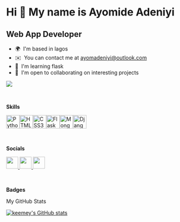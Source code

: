 Hi 👋 My name is Ayomide Adeniyi
================================

Web App Developer
-----------------

* 🌍  I'm based in lagos
* ✉️  You can contact me at [ayomadeniyi@outlook.com](mailto:ayomadeniyi@outlook.com)
* 🧠  I'm learning flask
* 🤝  I'm open to collaborating on interesting projects
<p><a href="https://www.x.com/keemeayo" target="_blank" rel="noreferrer"><img src="https://img.shields.io/twitter/follow/keemeayo?logo=twitter&style=for-the-badge&color=0891b2&labelColor=1c1917" /></a>
</p><br>  

    
<b>Skills</b>    
<p align="left">
<a href="https://www.python.org/" target="_blank" rel="noreferrer"><img src="https://raw.githubusercontent.com/danielcranney/readme-generator/main/public/icons/skills/python-colored.svg" width="36" height="36" alt="Python" /></a><a href="https://developer.mozilla.org/en-US/docs/Glossary/HTML5" target="_blank" rel="noreferrer"><img src="https://raw.githubusercontent.com/danielcranney/readme-generator/main/public/icons/skills/html5-colored.svg" width="36" height="36" alt="HTML5" /></a><a href="https://www.w3.org/TR/CSS/#css" target="_blank" rel="noreferrer"><img src="https://raw.githubusercontent.com/danielcranney/readme-generator/main/public/icons/skills/css3-colored.svg" width="36" height="36" alt="CSS3" /></a><a href="https://flask.palletsprojects.com/en/2.0.x/" target="_blank" rel="noreferrer"><img src="https://raw.githubusercontent.com/danielcranney/readme-generator/main/public/icons/skills/flask-colored.svg" width="36" height="36" alt="Flask" /></a><a href="https://www.mongodb.com/" target="_blank" rel="noreferrer"><img src="https://raw.githubusercontent.com/danielcranney/readme-generator/main/public/icons/skills/mongodb-colored.svg" width="36" height="36" alt="MongoDB" /></a><a href="https://www.djangoproject.com/" target="_blank" rel="noreferrer"><img src="https://raw.githubusercontent.com/danielcranney/readme-generator/main/public/icons/skills/django-colored.svg" width="36" height="36" alt="Django" /></a>
</p><br>
                    
<b>Socials</b>                
<p align="left">
<a href="https://www.github.com/keemey" target="_blank" rel="noreferrer">
  <picture>
    <source media="(prefers-color-scheme: dark)" srcset="https://raw.githubusercontent.com/danielcranney/readme
      generator/main/public/icons/socials/github-dark.svg" />
    <source media="(prefers-color-scheme: light)" srcset="https://raw.githubusercontent.com/danielcranney/readme
      generator/main/public/icons/socials/github.svg" />
    <img src="https://raw.githubusercontent.com/danielcranney/readme-generator/main/public/icons/socials/github.svg" width="32" height="32" />
 </picture> 
</a>

<a href="https://www.linkedin.com/in/ayomide-adeniyi-545251267" target="_blank" rel="noreferrer">
  <picture>
    <source media="(prefers-color-scheme: dark)" srcset="https://raw.githubusercontent.com/danielcranney/readme-generator/main/public/icons/socials/linkedin-dark.svg" />
    <source media="(prefers-color-scheme: light)" srcset="https://raw.githubusercontent.com/danielcranney/readme-generator/main/public/icons/socials/linkedin.svg" />
    <img src="https://raw.githubusercontent.com/danielcranney/readme-generator/main/public/icons/socials/linkedin.svg" width="32" height="32" />
   </picture>
 </a>
 <a href="https://www.x.com/keemeayo" target="_blank" rel="noreferrer">
   <picture>
     <source media="(prefers-color-scheme: dark)" srcset="https://raw.githubusercontent.com/danielcranney/readme-generator/main/public/icons/socials/twitter-dark.svg" />
     <source media="(prefers-color-scheme: light)" srcset="https://raw.githubusercontent.com/danielcranney/readme-generator/main/public/icons/socials/twitter.svg" />
     <img src="https://raw.githubusercontent.com/danielcranney/readme-generator/main/public/icons/socials/twitter.svg" width="32" height="32" />
   </picture>
 </a></p><br>
 
<b>Badges</b>
<p>My GitHub Stats</p>
<p><a href="http://www.github.com/keemey"><img src="https://github-readme-stats.vercel.app/api?username=keemey&show_icons=true&hide=&count_private=true&title_color=0891b2&text_color=ffffff&icon_color=0891b2&bg_color=1c1917&hide_border=true&show_icons=true" alt="keemey's GitHub stats" /></a></p>
